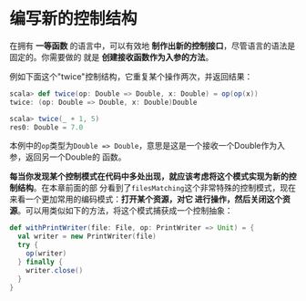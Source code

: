 编写新的控制结构
===================================================================================
在拥有 **一等函数** 的语言中，可以有效地 **制作出新的控制接口**，尽管语言的语法是固定的。你需要做的
就是 **创建接收函数作为入参的方法**。

例如下面这个"twice"控制结构，它重复某个操作两次，并返回结果：
```scala
scala> def twice(op: Double => Double, x: Double) = op(op(x))
twice: (op: Double => Double, x: Double)Double

scala> twice(_ + 1, 5)
res0: Double = 7.0
```
本例中的`op`类型为`Double => Double`，意思是这是一个接收一个Double作为入参，返回另一个Double的
函数。

**每当你发现某个控制模式在代码中多处出现，就应该考虑将这个模式实现为新的控制结构**。在本章前面的部
分看到了`filesMatching`这个非常特殊的控制模式，现在来看一个更加常用的编码模式：**打开某个资源，对它
进行操作，然后关闭这个资源**。可以用类似如下的方法，将这个模式捕获成一个控制抽象：
```scala
def withPrintWriter(file: File, op: PrintWriter => Unit) = {
  val writer = new PrintWriter(file)
  try {
    op(writer)
  } finally {
    writer.close()
  }
}
```
